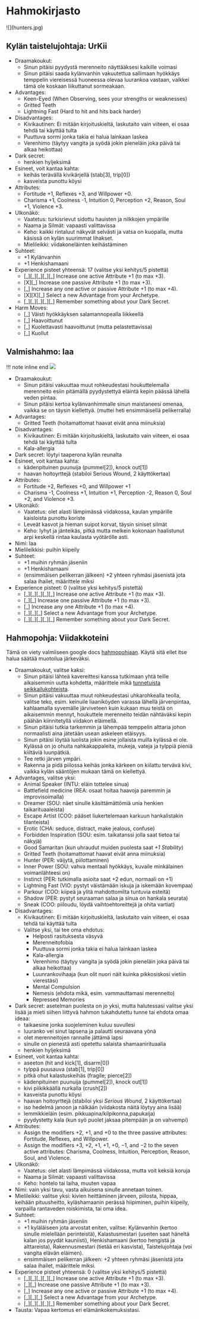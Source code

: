 # Hahmokirjasto

<div markdown="1" style="max-width: 25em; margin: 0;">
![](hunters.jpg)
</div>

## Kylän taistelujohtaja: UrKii
- Draamakoukut:
    - Sinun pitäisi pyydystä merenneito näyttääksesi kaikille voimasi
    - Sinun pitäisi saada kylänvanhin vakuutettua sallimaan hyökkäys temppelin
      viereisessä huoneessa olevaa luurankoa vastaan, vaikkei tämä ole koskaan
      liikuttanut sormeakaan.
- Advantages:
    - Keen-Eyed (When Observing, sees your strengths or weaknesses)
    - Gritted Teeth
    - Lightning Fast (Hard to hit and hits back harder)
- Disadvantages:
    - Kivikautinen: Ei mitään kirjoituskieltä, laskutaito vain viiteen, ei osaa
      tehdä tai käyttää tulta
    - Puuttuva sormi jonka takia ei halua lainkaan laskea
    - Verenhimo (täytyy vangita ja syödä jokin pieneläin joka päivä tai alkaa
      heikottaa)
- Dark secret:
    - henkien hyljeksimä
- Esineet, voit kantaa kahta:
    - keihäs terävällä kivikärjellä (stab[3], trip[0])
    - kasveista punottu köysi
- Attributes:
    - Fortitude +1, Reflexes +3, and Willpower +0.
    - Charisma +1, Coolness -1, Intuition 0, Perception +2, Reason, Soul +1,
      Violence +3.
- Ulkonäkö:
    - Vaatetus: turkisrievut sidottu hauisten ja nilkkojen ympärille
    - Naama ja Silmät: vapaasti valittavissa
    - Keho: kaikki rintaluut näkyvät selvästi ja vatsa on kuopalla, mutta
      käsissä on kylän suurimmat lihakset.
    - Mielileikki: viidakoneläinten keihästäminen
- Suhteet:
    - +1 Kylänvanhin
    - +1 Henkishamaani
- Experience pisteet yhteensä: 17 (valitse yksi kehitys/5 pistettä)
    - [\_][\_][\_][\_][\_] Increase one active Attribute +1 (to max +3).
    - [X][\_] Increase one passive Attribute +1 (to max +3).
    - [\_] Increase any one active or passive Attribute +1 (to max +4).
    - [X][X][\_] Select a new Advantage from your Archetype.
    - [\_][\_][\_][\_][\_] Remember something about your Dark Secret.
- Harm Moves:
    - [\_] Väisti hyökkäyksen salamannopealla liikkeellä
    - [\_] Haavoittunut
    - [\_] Kuolettavasti haavoittunut (mutta pelastettavissa)
    - [\_] Kuollut

## Valmishahmo: Iaa
!!! note inline end
    ![](iaa.jpg)
- Draamakoukut:
    - Sinun pitäisi vakuuttaa muut rohkeudestasi houkuttelemalla merenneito
      esiin pitämällä pyydystettyä eläintä kepin päässä lähellä veden pintaa.
    - Sinun pitäisi kertoa kylänvanhimmalle sinun maistaneesi omenaa, vaikka se
      on täysin kiellettyä. (muttei heti ensimmäisellä pelikerralla)
- Advantages:
    - Gritted Teeth (hoitamattomat haavat eivät anna miinuksia)
- Disadvantages:
    - Kivikautinen: Ei mitään kirjoituskieltä, laskutaito vain viiteen, ei osaa
      tehdä tai käyttää tulta
    - Kala-allergia
- Dark secret: löytyi taaperona kylän reunalta
- Esineet, voit kantaa kahta:
    - kädenpituinen puunuija (pummel[2]), knock out[1])
    - haavan hoitoyrttejä (stabiloi Serious Wound, 2 käyttökertaa)
- Attributes:
    - Fortitude +2, Reflexes +0, and Willpower +1
    - Charisma -1, Coolness +1, Intuition +1, Perception -2, Reason 0, Soul +2,
      and Violence +3.
- Ulkonäkö:
    - Vaatetus: olet alasti lämpimässä viidakossa, kaulan ympärille kaisloista
      punottu koriste
    - Leveät kasvot ja hieman suipot korvat, täysin siniset silmät
    - Keho: lyhyt ja jänteikäs, pitkä mutta melkein kokonaan haalistunut arpi
      keskellä rintaa kaulasta vyötärölle asti.
- Nimi: Iaa
- Mielileikkisi: puihin kiipeily
- Suhteet:
    - +1 muihin ryhmän jäseniin
    - +1 Henkishamaani
    - (ensimmäisen pelikerran jälkeen) +2 yhteen ryhmäsi jäsenistä jota salaa
      ihailet, määrittele miksi
- Experience pisteet: 0 (valitse yksi kehitys/5 pistettä)
    - [\_][\_][\_][\_][\_] Increase one active Attribute +1 (to max +3).
    - [\_][\_] Increase one passive Attribute +1 (to max +3).
    - [\_] Increase any one Attribute +1 (to max +4).
    - [\_][\_][\_] Select a new Advantage from your Archetype.
    - [\_][\_][\_][\_][\_] Remember something about your Dark Secret.

## Hahmopohja: Viidakkoteini

Tämä on viety valmiiseen google docs [hahmopohjaan](
https://docs.google.com/document/d/12GgpXw3E7TYYaB_wxTtFY50O32JBcpxFzKKRtiVQZTs/edit).
Käytä sitä ellet itse halua säätää muotoilua järkeväksi.

- Draamakoukut, valitse kaksi:
    - Sinun pitäisi lähteä kavereittesi kanssa tutkimaan yhtä teille aikaisemmin
      uutta kohdetta, määrittele mikä [tunnetuista seikkailukohteista](
      https://gist.github.com/kimb/7435314c86cdd540e73d620c934c2f21#tunnetut-seikkailukohteet).
    - Sinun pitäisi vakuuttaa muut rohkeudestasi uhkarohkealla teolla, valitse
      teko, esim. keinuile liaaniköyden varassa lähellä järvenpintaa, kahlaamalla
      syvemälle järviveteen kuin kukaan muu teistä on aikaisemmin mennyt,
      houkuttele merenneito teidän nähtäväksi kepin päähän kiinnitetyllä viidakon
      eläimellä.
    - Sinun pitäisi tutkia tarkemmin ja lähempää temppelin alttaria johon
      normaalisti aina jätetään usean askeleen etäisyys.
    - Sinun pitäisi löytää luolista jokin esine jollaista muilla kylässä ei ole.
      Kylässä on jo ohuita nahkakappaleita, mukeja, vateja ja tylppiä pieniä
      kiiltäviä luunpätkiä.
    - Tee retki järven ympäri.
    - Rakenna ja pidä piilossa keihäs jonka kärkeen on kiilattu tervävä kivi,
      vaikka kylän sääntöjen mukaan tämä on kiellettyä.
- Advantages, valitse yksi:
    - Animal Speaker (INTU: eläin tottelee sinua)
    - Battlefield medicine (REA: osaat hoitaa haavoja paremmin ja
      improvisoimalla)
    - Dreamer (SOU: näet sinulle käsittämättömiä unia henkien taikarituaaleista)
    - Escape Artist (COO: pääset liukertelemaan karkuun hankalistakin
      tilanteista)
    - Erotic (CHA: seduce, distract, make jealous, confuse)
    - Forbidden Inspiration (SOU: esim. taikatanssi jolla saat tietoa tai näkyjä)
    - Good Samaritan (kun uhraudut muiden puolesta saat *+1 Stability*)
    - Gritted Teeth (hoitamattomat haavat eivät anna miinuksia)
    - Hunter (PER: väijytä, piilottaminen)
    - Inner Power (SOU: vahva mentaali hyökkäys, kuvaile minkälainen
      voimanlähteesi on)
    - Instinct (PER: tutkimalla asioita saat +2 edun, normaali on +1)
    - Lightning Fast (VIO: pystyt väistämään iskuja ja iskemään kovempaa)
    - Parkour (COO: kiipeä ja ylitä mahdottomilta tuntuvia esteitä)
    - Shadow (PER: pystyt seuraaman salaa ja sinua on hankala seurata)
    - Sneak (COO: piiloudu, löydä vaihtoehtoreittejä ja ohita vartiat)
- Disadvantages:
    - Kivikautinen: Ei mitään kirjoituskieltä, laskutaito vain viiteen, ei osaa
      tehdä tai käyttää tulta
    - Valitse yksi, tai tee oma ehdotus:
        - Helposti rasituksesta väsyvä
        - Merenneitofobia
        - Puuttuva sormi jonka takia ei halua lainkaan laskea
        - Kala-allergia
        - Verenhimo (täytyy vangita ja syödä jokin pieneläin joka päivä tai alkaa
          heikottaa)
        - Luunrankovihaaja (kun olit nuori näit kuinka pikkosiskosi vietiin
          vierestäsi)
        - Mental Compulsion
        - Nemesis (ehdota mikä, esim. vammauttamasi merenneito)
        - Repressed Memories
- Dark secret: asetelman puolesta on jo yksi, mutta halutessasi valitse yksi
  lisää ja mieti siihen liittyvä hahmon tukahdutettu tunne tai ehdota omaa
  ideaa:
    - taikaesine jonka suojeleminen kuluu suvullesi
    - luuranko vei sinut lapsena ja palautti seuraavana yönä
    - olet merenneitojen rannalle jättämä lapsi
    - sinulle on pienestä asti opetettu salaista shamaanirituaalia
    - henkien hyljeksimä
- Esineet, voit kantaa kahta:
    - aseeton (hit and kick[1], disarm[0])
    - tylppä puusauva (stab[1], trip[0])
    - pitkä ohut kalastuskeihäs (fragile; pierce[2])
    - kädenpituinen puunuija (pummel[2]), knock out[1])
    - kivi piikikkäällä nurkalla (crush[2])
    - kasveista punottu köysi
    - haavan hoitoyrttejä (stabiloi yksi *Serious Wound*, 2 käyttökertaa)
    - iso hedelmä janoon ja nälkään (viidakosta näitä löytyy aina lisää)
    - lemmikkieläin (esim. pikkuapina/kilpikonna,papukaija)
    - pyydystetty kala (kun syö puolet jaksaa pitempään ja on vahvempi)
- Attributes:
    - Assign the modifiers +2, +1, and +0 to the three passive attributes:
      Fortitude, Reflexes, and Willpower.
    - Assign the modifiers +3, +2, +1, +1, +0, −1, and −2 to the seven active
      attributes: Charisma, Coolness, Intuition, Perception, Reason, Soul, and
      Violence.
- Ulkonäkö:
    - Vaatetus: olet alasti lämpimässä viidakossa, mutta voit keksiä koruja
    - Naama ja Silmät: vapaasti valittavissa
    - Keho: hontelo tai laiha, muuten vapaa
- Nimi: vain yksi tavu, vasta aikuisena sinulle annetaan toinen.
- Mielileikki: valitse yksi: kivien heittäminen järveen, piilosta, hippaa,
  keihään pituusheitto, kyläshamaanin perässä hiipiminen, puihin kiipeily,
  varpailla rantaveden roiskimista, tai oma idea.
- Suhteet:
    - +1 muihin ryhmän jäseniin
    - +1 kyläläiseen jota arvostat eniten, valitse: Kylänvanhin (kertoo sinulle
      mielellään perinteistä), Kalastusmestari (useiten saat häneltä kalan jos
      pyydät kauniisti), Henkishamaani (kertoo hengistä ja alttareista),
      Rakennusmestari (tietää eri kasvista), Taistelujohtaja (voi vangita elävän
      eläimen).
    - ensimmäisen pelikerran jälkeen: +2 yhteen ryhmäsi jäsenistä jota salaa
      ihailet, määrittele miksi.
- Experience pisteet yhteensä: 0 (valitse yksi kehitys/5 pistettä)
    - [\_][\_][\_][\_][\_] Increase one active Attribute +1 (to max +3).
    - [\_][\_] Increase one passive Attribute +1 (to max +3).
    - [\_] Increase any one active or passive Attribute +1 (to max +4).
    - [\_][\_][\_] Select a new Advantage from your Archetype.
    - [\_][\_][\_][\_][\_] Remember something about your Dark Secret.
- Tausta: Vapaa kertomus eri elämänkokemuksistasi.
